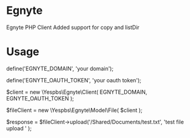# Egnyte 
Egnyte PHP Client
Added support for copy and listDir

# Usage
define('EGNYTE_DOMAIN', 'your domain');

define('EGNYTE_OAUTH_TOKEN', 'your oauth token');

$client = new \Yespbs\Egnyte\Client( EGNYTE_DOMAIN, EGNYTE_OAUTH_TOKEN );

$fileClient = new \Yespbs\Egnyte\Model\File( $client );

$response = $fileClient->upload('/Shared/Documents/test.txt', 'test file upload ' );

